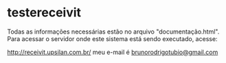 # testereceivit
Todas as informações necessárias estão no arquivo "documentação.html".
Para acessar o servidor onde este sistema está sendo executado, acesse:

http://receivit.upsilan.com.br/
meu e-mail é brunorodrigotubio@gmail.com
